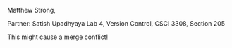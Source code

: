 Matthew Strong, 

Partner: 
	Satish Upadhyaya
Lab 4, Version Control, CSCI 3308, Section 205

This might cause a merge conflict!

